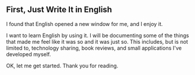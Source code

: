 ## First, Just Write It in English

I found that English opened a new window for me, and I enjoy it.

I want to learn English by using it. I will be documenting some of the things that made me feel like it was so and it was just so. This includes, but is not limited to, technology sharing, book reviews, and small applications I've developed myself.

OK, let me get started. Thank you for reading.